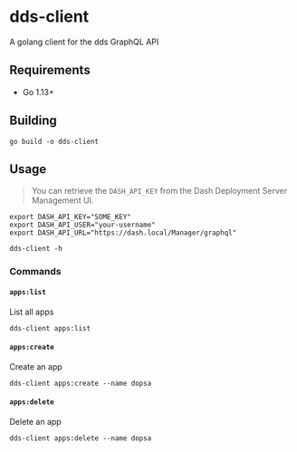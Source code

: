 # dds-client

A golang client for the dds GraphQL API

## Requirements

- Go 1.13+

## Building

```shell
go build -o dds-client
```

## Usage

> You can retrieve the `DASH_API_KEY` from the Dash Deployment Server Management UI.

```shell
export DASH_API_KEY="SOME_KEY"
export DASH_API_USER="your-username"
export DASH_API_URL="https://dash.local/Manager/graphql"

dds-client -h
```


### Commands

#### `apps:list`

List all apps

```shell
dds-client apps:list
```

#### `apps:create`

Create an app

```shell
dds-client apps:create --name dopsa
```

#### `apps:delete`

Delete an app

```shell
dds-client apps:delete --name dopsa
```
